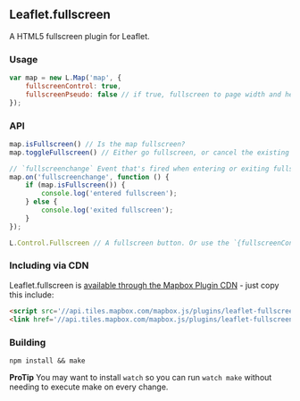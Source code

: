 ## Leaflet.fullscreen
A HTML5 fullscreen plugin for Leaflet.

### Usage

``` js
var map = new L.Map('map', {
    fullscreenControl: true,
    fullscreenPseudo: false // if true, fullscreen to page width and height
});
```

### API

``` js
map.isFullscreen() // Is the map fullscreen?
map.toggleFullscreen() // Either go fullscreen, or cancel the existing fullscreen.

// `fullscreenchange` Event that's fired when entering or exiting fullscreen.
map.on('fullscreenchange', function () {
    if (map.isFullscreen()) {
        console.log('entered fullscreen');
    } else {
        console.log('exited fullscreen');
    }
});

L.Control.Fullscreen // A fullscreen button. Or use the `{fullscreenControl: true}` option when creating L.Map.
```

### Including via CDN

Leaflet.fullscreen is [available through the Mapbox Plugin CDN](https://www.mapbox.com/mapbox.js/plugins/#leaflet-fullscreen) - just copy this include:

```html
<script src='//api.tiles.mapbox.com/mapbox.js/plugins/leaflet-fullscreen/v0.0.2/Leaflet.fullscreen.min.js'></script>
<link href='//api.tiles.mapbox.com/mapbox.js/plugins/leaflet-fullscreen/v0.0.2/leaflet.fullscreen.css' rel='stylesheet' />
```

### Building

    npm install && make

__ProTip__ You may want to install `watch` so you can run `watch make`
without needing to execute make on every change.
